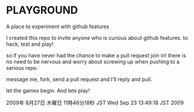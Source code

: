 PLAYGROUND
==========

A place to experiment with github features


I created this repo to invite anyone who is curious about github
features. to hack, test and play!

so if you have never had the chance to make a pull request join in!
there is no need to be nervous and worry about screwing up when
pushing to a serious repo.

message me, fork, send a pull request and I'll reply and pull.

let the games begin. And lets play!


2009年 8月27日 木曜日 11時46分18秒 JST
Wed Sep 23 13:49:18 JST 2009
